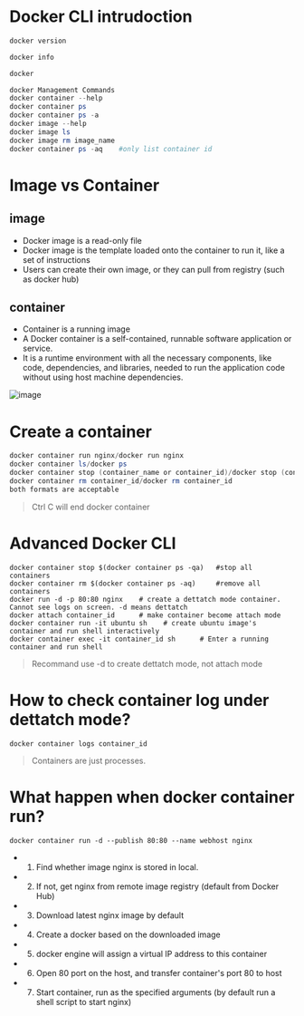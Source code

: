 # Docker CLI intrudoction
```powershell
docker version
```
```powershell
docker info
```
```powershell
docker
```
```powershell
docker Management Commands
docker container --help
docker container ps
docker container ps -a
docker image --help
docker image ls
docker image rm image_name
docker container ps -aq    #only list container id
```
# Image vs Container
## image
- Docker image is a read-only file
- Docker image is the template loaded onto the container to run it, like a set of instructions
- Users can create their own image, or they can pull from registry (such as docker hub)
## container
- Container is a running image
- A Docker container is a self-contained, runnable software application or service.
- It is a runtime environment with all the necessary components, like code, dependencies, and libraries, needed to run the application code without using host machine dependencies.

![image](https://github.com/yulinnextcode/skills-github-pages/assets/45866102/de358bd9-b491-4915-8de8-790d93899c8c)

# Create a container
```powershell
docker container run nginx/docker run nginx
docker container ls/docker ps
docker container stop (container_name or container_id)/docker stop (container_name or container_id)
docker container rm container_id/docker rm container_id
both formats are acceptable
```

> Ctrl C will end docker container
# Advanced Docker CLI
```
docker container stop $(docker container ps -qa)   #stop all containers
docker container rm $(docker container ps -aq)     #remove all containers
docker run -d -p 80:80 nginx    # create a dettatch mode container. Cannot see logs on screen. -d means dettatch
docker attach container_id      # make container become attach mode
docker container run -it ubuntu sh    # create ubuntu image's container and run shell interactively
docker container exec -it container_id sh      # Enter a running container and run shell
```
> Recommand use -d to create dettatch mode, not attach mode
# How to check container log under dettatch mode?
```
docker container logs container_id
```
> Containers are just processes.
# What happen when docker container run?
```
docker container run -d --publish 80:80 --name webhost nginx
```
- 1. Find whether image nginx is stored in local.
- 2. If not, get nginx from remote image registry (default from Docker Hub)
- 3. Download latest nginx image by default
- 4. Create a docker based on the downloaded image
- 5. docker engine will assign a virtual IP address to this container
- 6. Open 80 port on the host, and transfer container's port 80 to host
- 7. Start container, run as the specified arguments (by default run a shell script to start nginx)






